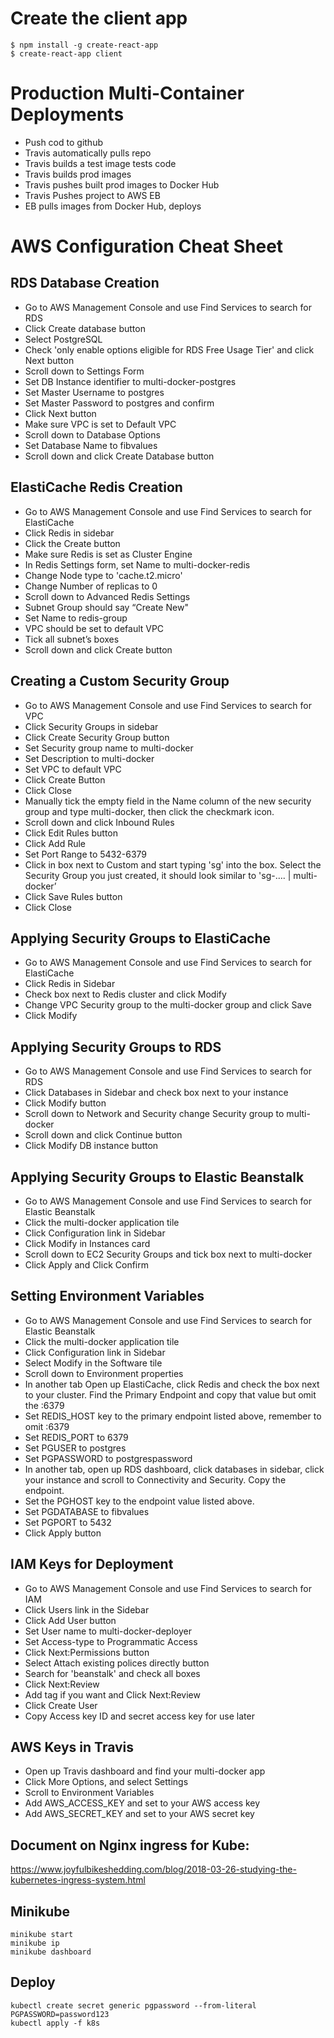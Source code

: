 # Create the client app

    $ npm install -g create-react-app
    $ create-react-app client

# Production Multi-Container Deployments

* Push cod to github
* Travis automatically pulls repo
* Travis builds a test image tests code
* Travis builds prod images
* Travis pushes built prod images to Docker Hub
* Travis Pushes project to AWS EB
* EB pulls images from Docker Hub, deploys

# AWS Configuration Cheat Sheet

## RDS Database Creation

* Go to AWS Management Console and use Find Services to search for RDS
* Click Create database button
* Select PostgreSQL
* Check 'only enable options eligible for RDS Free Usage Tier' and click Next button
* Scroll down to Settings Form
* Set DB Instance identifier to multi-docker-postgres
* Set Master Username to postgres
* Set Master Password to postgres and confirm
* Click Next button
* Make sure VPC is set to Default VPC
* Scroll down to Database Options
* Set Database Name to fibvalues
* Scroll down and click Create Database button

## ElastiCache Redis Creation

* Go to AWS Management Console and use Find Services to search for ElastiCache
* Click Redis in sidebar
* Click the Create button
* Make sure Redis is set as Cluster Engine
* In Redis Settings form, set Name to multi-docker-redis
* Change Node type to 'cache.t2.micro'
* Change Number of replicas to 0
* Scroll down to Advanced Redis Settings
* Subnet Group should say “Create New"
* Set Name to redis-group
* VPC should be set to default VPC
* Tick all subnet’s boxes
* Scroll down and click Create button

## Creating a Custom Security Group

* Go to AWS Management Console and use Find Services to search for VPC
* Click Security Groups in sidebar
* Click Create Security Group button
* Set Security group name to multi-docker
* Set Description to multi-docker
* Set VPC to default VPC
* Click Create Button
* Click Close
* Manually tick the empty field in the Name column of the new security group and type multi-docker, then click the checkmark icon.
* Scroll down and click Inbound Rules
* Click Edit Rules button
* Click Add Rule
* Set Port Range to 5432-6379
* Click in box next to Custom and start typing 'sg' into the box. Select the Security Group you just created, it should look similar to 'sg-…. | multi-docker’
* Click Save Rules button
* Click Close

## Applying Security Groups to ElastiCache

* Go to AWS Management Console and use Find Services to search for ElastiCache
* Click Redis in Sidebar
* Check box next to Redis cluster and click Modify
* Change VPC Security group to the multi-docker group and click Save
* Click Modify

## Applying Security Groups to RDS

* Go to AWS Management Console and use Find Services to search for RDS
* Click Databases in Sidebar and check box next to your instance
* Click Modify button
* Scroll down to Network and Security change Security group to multi-docker
* Scroll down and click Continue button
* Click Modify DB instance button

## Applying Security Groups to Elastic Beanstalk

* Go to AWS Management Console and use Find Services to search for Elastic Beanstalk
* Click the multi-docker application tile
* Click Configuration link in Sidebar
* Click Modify in Instances card
* Scroll down to EC2 Security Groups and tick box next to multi-docker
* Click Apply and Click Confirm

## Setting Environment Variables

* Go to AWS Management Console and use Find Services to search for Elastic Beanstalk
* Click the multi-docker application tile
* Click Configuration link in Sidebar
* Select Modify in the Software tile
* Scroll down to Environment properties
* In another tab Open up ElastiCache, click Redis and check the box next to your cluster. Find the Primary Endpoint and copy that value but omit the :6379
* Set REDIS_HOST key to the primary endpoint listed above, remember to omit :6379
* Set REDIS_PORT to 6379
* Set PGUSER to postgres
* Set PGPASSWORD to postgrespassword
* In another tab, open up RDS dashboard, click databases in sidebar, click your instance and scroll to Connectivity and Security. Copy the endpoint.
* Set the PGHOST key to the endpoint value listed above.
* Set PGDATABASE to fibvalues
* Set PGPORT to 5432
* Click Apply button

## IAM Keys for Deployment

* Go to AWS Management Console and use Find Services to search for IAM
* Click Users link in the Sidebar
* Click Add User button
* Set User name to multi-docker-deployer
* Set Access-type to Programmatic Access
* Click Next:Permissions button
* Select Attach existing polices directly button
* Search for 'beanstalk' and check all boxes
* Click Next:Review
* Add tag if you want and Click Next:Review
* Click Create User
* Copy Access key ID and secret access key for use later

## AWS Keys in Travis

* Open up Travis dashboard and find your multi-docker app
* Click More Options, and select Settings
* Scroll to Environment Variables
* Add AWS_ACCESS_KEY and set to your AWS access key
* Add AWS_SECRET_KEY and set to your AWS secret key

## Document on Nginx ingress for Kube:

https://www.joyfulbikeshedding.com/blog/2018-03-26-studying-the-kubernetes-ingress-system.html


## Minikube

```
minikube start
minikube ip
minikube dashboard
```

## Deploy
```
kubectl create secret generic pgpassword --from-literal PGPASSWORD=password123
kubectl apply -f k8s
```

